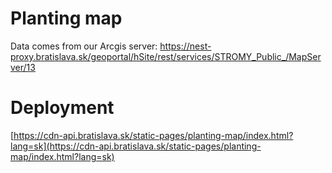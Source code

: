 # Planting map

Data comes from our Arcgis server: https://nest-proxy.bratislava.sk/geoportal/hSite/rest/services/STROMY_Public_/MapServer/13

# Deployment

[https://cdn-api.bratislava.sk/static-pages/planting-map/index.html?lang=sk](https://cdn-api.bratislava.sk/static-pages/planting-map/index.html?lang=sk)
